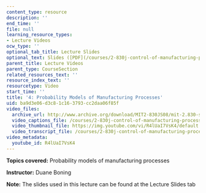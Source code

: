 ```yaml
---
content_type: resource
description: ''
end_time: ''
file: null
learning_resource_types:
- Lecture Videos
ocw_type: ''
optional_tab_title: Lecture Slides
optional_text: Slides ([PDF](/courses/2-830j-control-of-manufacturing-processes-sma-6303-spring-2008/resources/lecture4))
parent_title: Lecture Videos
parent_type: CourseSection
related_resources_text: ''
resource_index_text: ''
resourcetype: Video
start_time: ''
title: '4: Probability Models of Manufacturing Processes'
uid: ba9d3e06-d3c8-1c16-3793-cc2daa06f85f
video_files:
  archive_url: http://www.archive.org/download/MIT2-830JS08/mit-2.830-s08-lec04_300k.mp4
  video_captions_file: /courses/2-830j-control-of-manufacturing-processes-sma-6303-spring-2008/832352f89301578bb468a15bae20b81a_R4lUaI7VsK4.vtt
  video_thumbnail_file: https://img.youtube.com/vi/R4lUaI7VsK4/default.jpg
  video_transcript_file: /courses/2-830j-control-of-manufacturing-processes-sma-6303-spring-2008/2d719ebb4d366cc0f26f352641c0ca12_R4lUaI7VsK4.pdf
video_metadata:
  youtube_id: R4lUaI7VsK4
---
```


**Topics covered:** Probability models of manufacturing processes

**Instructor:** Duane Boning

**Note:** The slides used in this lecture can be found at the Lecture Slides tab



